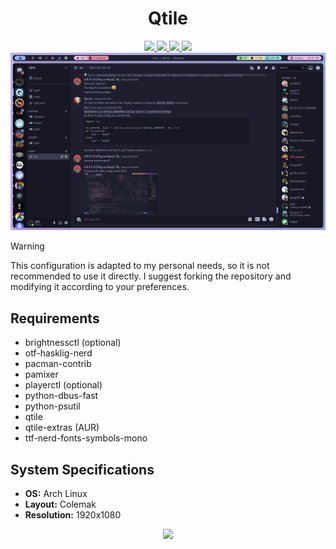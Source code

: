 <div align="center">
  <h1>Qtile</h1>
  <a href="https://github.com/qtile/qtile">
    <img src="https://img.shields.io/badge/qtile-0.31.0-informational.svg?style=for-the-badge&logo=python&color=7daea3&logoColor=ddc7a1&labelColor=282828" />
  </a>
  <a href="#Qtile">
    <img src="https://img.shields.io/github/repo-size/jx11r/qtile?style=for-the-badge&logo=gitbook&color=d8a657&logoColor=ddc7a1&labelColor=282828" />
  </a>
  <a href="https://github.com/jx11r/qtile/stargazers">
    <img src="https://img.shields.io/github/stars/jx11r/qtile?style=for-the-badge&logo=starship&color=a9b665&logoColor=ddc7a1&labelColor=282828" />
  </a>
  <a href="https://discord.gg/MmrhPCrPM9">
    <img src="https://img.shields.io/discord/955163559086665728?style=for-the-badge&logo=discord&color=d3869b&logoColor=ddc7a1&labelColor=282828" />
  </a>
</div>
<div align="center">
  <img src="https://raw.githubusercontent.com/jx11r/src/i/gh/qtile.png" />
</div>

> [!WARNING]
> This configuration is adapted to my personal needs, so it is not recommended to use it directly.
> I suggest forking the repository and modifying it according to your preferences.

## Requirements
- brightnessctl (optional)
- otf-hasklig-nerd
- pacman-contrib
- pamixer
- playerctl (optional)
- python-dbus-fast
- python-psutil
- qtile
- qtile-extras (AUR)
- ttf-nerd-fonts-symbols-mono

## System Specifications
- **OS:** Arch Linux
- **Layout:** Colemak
- **Resolution:** 1920x1080

<p align="center">
  <a href="https://github.com/jx11r/qtile/blob/main/LICENSE">
    <img src="https://img.shields.io/static/v1.svg?style=for-the-badge&label=License&message=GPL-3.0&colorA=282828&colorB=89b482"/>
  </a>
</p>
